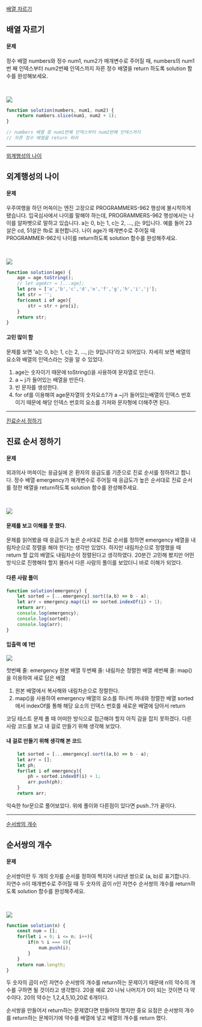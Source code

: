 [배열 자르기](https://school.programmers.co.kr/learn/courses/30/lessons/120833)

## 배열 자르기
#### 문제
정수 배열 numbers와 정수 num1, num2가 매개변수로 주어질 때, numbers의 num1번 째 인덱스부터 num2번째 인덱스까지 자른 정수 배열을 return 하도록 solution 함수를 완성해보세요.

<br/>

![](https://velog.velcdn.com/images/jkang4531/post/c6e16f98-d6e8-417b-a3c5-468812df101c/image.png)

```javascript
function solution(numbers, num1, num2) {
    return numbers.slice(num1, num2 + 1);
}

// numbers 배열 중 num1번째 인덱스부터 num2번째 인덱스까지
// 자른 정수 배열을 return 하라
```
---
[외계행성의 나이](https://school.programmers.co.kr/learn/courses/30/lessons/120834)

## 외계행성의 나이
#### 문제
우주여행을 하던 머쓱이는 엔진 고장으로 PROGRAMMERS-962 행성에 불시착하게 됐습니다. 입국심사에서 나이를 말해야 하는데, PROGRAMMERS-962 행성에서는 나이를 알파벳으로 말하고 있습니다. a는 0, b는 1, c는 2, ..., j는 9입니다. 예를 들어 23살은 cd, 51살은 fb로 표현합니다. 나이 age가 매개변수로 주어질 때 PROGRAMMER-962식 나이를 return하도록 solution 함수를 완성해주세요.

<br/>

![](https://velog.velcdn.com/images/jkang4531/post/1d04ad7d-3063-46d4-aa02-8bc01c302289/image.png)

```javascript
function solution(age) {
    age = age.toString();
    // let ageArr = [...age];
    let pro = ['a','b','c','d','e','f','g','h','i','j'];
    let str = '';
    for(const i of age){
        str = str + pro[i];
    }
    return str;
}
```
#### 고민 많이 함
문제를 보면 'a는 0, b는 1, c는 2, ..., j는 9입니다'라고 되어있다. 자세히 보면 배열의 요소와 배열의 인덱스라는 것을 알 수 있었다.
1. age는 숫자이기 때문에 toString()을 사용하여 문자열로 만든다.
2. a ~ j가 들어있는 배열을 만든다.
3. 빈 문자를 생성한다.
4. for of를 이용해여 age문자열의 숫자요소?가 a ~j가 들어있는배열의 인덱스 번호이기 때문에 해당 인덱스 번호의 요소를 가져와 문자형에 더해주면 된다.
---
[진료순서 정하기](https://school.programmers.co.kr/learn/courses/30/lessons/120835)

## 진료 순서 정하기
#### 문제
외과의사 머쓱이는 응급실에 온 환자의 응급도를 기준으로 진료 순서를 정하려고 합니다. 정수 배열 emergency가 매개변수로 주어질 때 응급도가 높은 순서대로 진료 순서를 정한 배열을 return하도록 solution 함수를 완성해주세요.

<br/>

![](https://velog.velcdn.com/images/jkang4531/post/75acc2e3-45b1-4b0a-be75-267ec96ba654/image.png)

#### 문제를 보고 이해를 못 했다.
문제를 읽어봤을 때 응급도가 높은 순서대로 진료 순서를 정하면 emergency 배열을 내림차순으로 정렬을 해야 한다는 생각만 있었다. 하지만 내림차순으로 정렬했을 때 return 할 값의 배열도 내림차순이 정렬된다고 생각하였다.
20분간 고민해 봤지만 어떤 방식으로 진행해야 할지 몰라서 다른 사람의 풀이를 보았더니 바로 이해가 되었다.

#### 다른 사람 풀이
```javascript
function solution(emergency) {
	let sorted = [...emergency].sort((a,b) => b - a);
    let arr = emergency.map((i) => sorted.indexOf(i) + 1);
    return arr;
    console.log(emergency);
    console.log(sorted);
    console.log(arr);
}
```
#### 입출력 예 1번

![](https://velog.velcdn.com/images/jkang4531/post/b1834183-d453-413c-9f31-ea4b47a983e5/image.png)

첫번째 줄: emergency 원본 배열
두번째 줄: 내림차순 정렬한 배열
세번째 줄: map()을 이용하여 새로 담은 배열

1. 원본 배열에서 복사해와 내림차순으로 정렬한다.
2. map()을 사용하여 emergency 배열의 요소를 하나씩 꺼내와 정렬한 배열 sorted에서 indexOf를 통해 해당 요소의 인덱스 번호를 새로운 배열에 담아서 return

코딩 테스트 문제 풀 때 어떠한 방식으로 접근해야 할지 아직 감을 잡지 못하겠다. 다른 사람 코드를 보고 내 걸로 만들기 위해 생각해 보았다.

#### 내 걸로 만들기 위해 생각해 본 코드
```javascript
    let sorted = [...emergency].sort((a,b) => b - a);
    let arr = [];
    let ph;
    for(let i of emergency){
        ph = sorted.indexOf(i) + 1;
        arr.push(ph);
    }
    return arr;
```
익숙한 for문으로 풀어보았다. 
위에 풀이와 다른점이 있다면 push..?가 끝이다.

---
[순서쌍의 개수](https://school.programmers.co.kr/learn/courses/30/lessons/120836)

## 순서쌍의 개수
#### 문제
순서쌍이란 두 개의 숫자를 순서를 정하여 짝지어 나타낸 쌍으로 (a, b)로 표기합니다. 자연수 n이 매개변수로 주어질 때 두 숫자의 곱이 n인 자연수 순서쌍의 개수를 return하도록 solution 함수를 완성해주세요.

<br/>

![](https://velog.velcdn.com/images/jkang4531/post/cd21e4d4-0b12-4e2d-bbd6-0013666f75bd/image.png)

```javascript
function solution(n) {
    const num = [];
    for(let i = 0; i <= n; i++){
        if(n % i === 0){
            num.push(i);
        }
    }
    return num.length;
}
```
두 숫자의 곱이 n인 자연수 순서쌍의 개수를 return하는 문제이기 때문에 n의 약수의 개수를 구하면 될 것이라고 생각했다.
20을 예로 20 나눠 나머지가 0이 되는 것이면 다 약수이다.
20의 약수는 1,2,4,5,10,20로 6개이다.

순서쌍을 만들어서 return하는 문제였다면 만들어야 했지만 중요 요점은 순서쌍의 개수를 return하는 문제이기에 약수를 배열에 넣고 배열의 개수를 return 했다.
